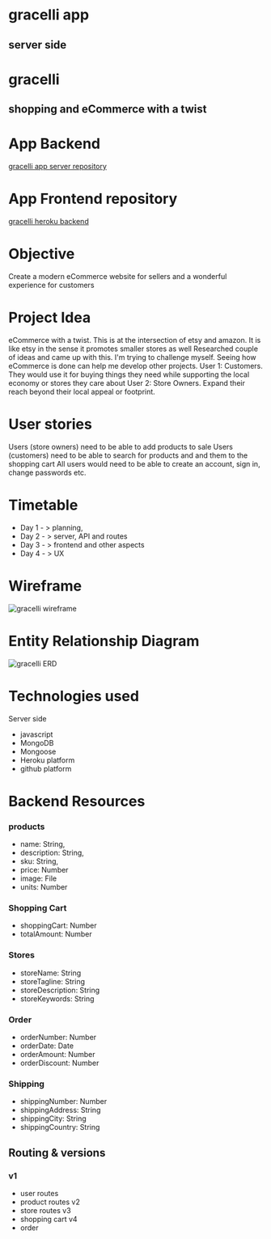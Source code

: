 # gracelli app

## server side

# gracelli 

## shopping and eCommerce with a twist

# App Backend
[gracelli app server repository](https://github.com/mindmarine/gracelli-server)

# App Frontend repository
[gracelli heroku backend](https://gracelli.herokuapp.com/)

# Objective
Create a modern eCommerce website for sellers and a wonderful experience for customers

# Project Idea

eCommerce with a twist. This is at the intersection of etsy and amazon. It is like etsy in the sense it promotes smaller stores as well
Researched couple of ideas and came up with this. I'm trying to challenge myself.
Seeing how eCommerce is done can help me develop other projects.
User 1: Customers. They would use it for buying things they need while supporting the local economy or stores they care about
User 2: Store Owners. Expand their reach beyond their local appeal or footprint.

# User stories

Users (store owners) need to be able to add products to sale
Users (customers) need to be able to search for products and and them to the shopping cart
All users would need to be able to create an account, sign in, change passwords etc.


# Timetable

- Day 1 - > planning, 
- Day 2 - > server, API and routes
- Day 3 - > frontend and other aspects
- Day 4 - > UX


# Wireframe
![gracelli wireframe](public/wireframe.png "gracelli wireframe")

# Entity Relationship Diagram

![gracelli ERD](/Users/aqua/sei/projects/gracelli-client/public/Eccomerce_Entity_Relationship_Diagram.png "gracelli entity relationship diagram")


# Technologies used

Server side
- javascript
- MongoDB
- Mongoose
- Heroku platform
- github platform
  
# Backend Resources

### products
- name: String, 
- description: String, 
- sku: String, 
- price: Number
- image: File
- units: Number

### Shopping Cart
- shoppingCart: Number
- totalAmount: Number

### Stores
- storeName: String
- storeTagline: String
- storeDescription: String
- storeKeywords: String

### Order
- orderNumber: Number
- orderDate: Date
- orderAmount: Number
- orderDiscount: Number

### Shipping
- shippingNumber:  Number
- shippingAddress: String
- shippingCity: String
- shippingCountry: String


## Routing & versions

### v1
- user routes
- product routes
v2
- store routes
v3
- shopping cart
v4
- order
